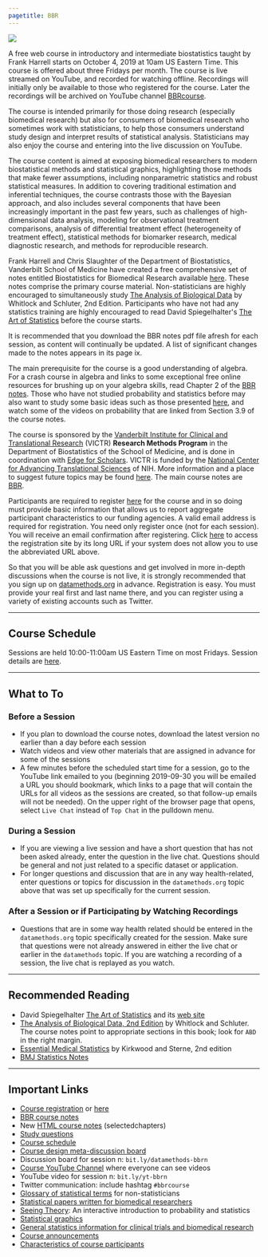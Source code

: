```yaml
---
pagetitle: BBR
---
```

![](logo.png)

A free web course in introductory and intermediate biostatistics
taught by Frank Harrell starts on October 4, 2019 at 10am US Eastern
Time.  This course is offered about three Fridays per month. 
The course is live streamed
on YouTube, and recorded for watching offline.  Recordings will
initially only be available to those who registered for the course.
Later the recordings will be archived on YouTube channel
[BBRcourse](https://www.youtube.com/channel/UC-o_ZZ0tuFUYn8e8rf-QURA).

The course is intended primarily for those doing research (especially
biomedical research) but also for consumers of biomedical research who sometimes
work with statisticians, to help those consumers understand study
design and interpret results of statistical analysis.
Statisticians may also enjoy the course and entering into the live
discussion on YouTube. 

The course content is aimed at exposing biomedical researchers
to modern biostatistical methods and statistical graphics, highlighting those methods that make
fewer assumptions, including nonparametric statistics and robust
statistical measures.  In addition to covering traditional estimation and inferential techniques, the course contrasts those with the Bayesian approach, and also includes several components
that have been increasingly important in the past few years, such as
challenges of high-dimensional data analysis, modeling for
observational treatment comparisons, analysis of differential
treatment effect (heterogeneity of treatment effect), statistical
methods for biomarker research, medical diagnostic research, and
methods for reproducible research. 

Frank Harrell and Chris Slaughter of the Department of Biostatistics,
Vanderbilt School of Medicine have created a free comprehensive set of
notes entitled Biostatistics for Biomedical Research available
[here](http://hbiostat.org/doc/bbr.pdf).  These notes comprise the
primary course material.  Non-statisticians are highly encouraged to
simultaneously study [The Analysis of Biological
Data](https://whitlockschluter.zoology.ubc.ca) by Whitlock and
Schluter, 2nd Edition.  Participants who have not had any statistics training are highly encouraged to read David Spiegelhalter's [The Art of Statistics](https://www.amazon.com/Art-Statistics-Learning-Pelican-Books/dp/0241398630) before the course starts.

It is recommended that you download the BBR
notes pdf file afresh for each session, as content will continually be
updated.  A list of significant changes made to the notes appears in
its page ix.

The main prerequisite for the course is a good understanding
of algebra.  For a crash course in algebra and links to some
exceptional free online resources for brushing up on your algebra
skills, read Chapter 2 of the [BBR
notes](http://hbiostat.org/doc/bbr.pdf).  Those who have not studied
probability and statistics before may also want to study some basic
ideas such as those presented [here](https://seeing-theory.brown.edu),
and watch some of the videos on probability that are linked from
Section 3.9 of the course notes.

The course is sponsored by the [Vanderbilt
Institute for Clinical and Translational
Research](https://victr.vumc.org) (VICTR) **Research Methods Program**
in the Department of Biostatistics  of the School of Medicine, and is done
in coordination with [Edge for Scholars](https://edgeforscholars.org).
VICTR is funded by the [National Center for Advancing Translational
Sciences](https://ncats.nih.gov) of NIH.  More
information and a place to suggest future topics may be found
[here](https://discourse.datamethods.org/t/bbr-video-course).  The
main course notes are [BBR](http://hbiostat.org/doc/bbr.pdf).

Participants are required to register [here](https://is.gd/bbrcourse) for the
course and in so doing 
must provide basic information that allows us to report aggregate
participant characteristics to our funding agencies.  A valid email
address is required for registration.  You need only register once
(not for each session).  You will receive an email confirmation
after registering.  Click [here](https://redcap.vanderbilt.edu/surveys/?s=9NCRDRNPEH) to access the registration site by its long URL if your system does not allow you to use the abbreviated URL above.

So that you will be able ask questions and get involved in more
in-depth discussions when the course is not live, it is strongly
recommended that you sign up on
[datamethods.org](http://datamethods.org) in advance.  Registration is
easy.  You must provide your real first and last name there, and you
can register using a variety of existing accounts such as Twitter.

---

## Course Schedule
Sessions are held 10:00-11:00am US Eastern Time on most Fridays.  Session details are [here](schedule.html).

---

## What to To

### Before a Session
* If you plan to download the course notes, download the latest
version no earlier than a day before each session
* Watch videos and view other materials that are assigned in advance
  for some of the sessions
* A few minutes before the scheduled start time for a session, go to
  the YouTube link emailed to you (beginning 2019-09-30 you will be
  emailed a URL you should bookmark, which links to a page that will
  contain the URLs for all videos as the sessions are created, so that
  follow-up emails will not be needed).  On the upper right of the browser 
  page that opens, select `Live Chat` instead of `Top Chat` in the
  pulldown menu.

### During a Session
* If you are viewing a live session and have a short question that has
  not been asked already, enter the question in the live chat.
  Questions should be general and not just related to a specific
  dataset or application.
* For longer questions and discussion that are in any way
  health-related, enter questions or topics for discussion in the
  `datamethods.org` topic above that was set up specifically for the
  current session.

### After a Session or if Participating by Watching Recordings
* Questions that are in some way health related should be entered in
  the `datamethods.org` topic specifically created for the session.
  Make sure that questions were not already answered in either the live
  chat or earlier in the `datamethods` topic.  If you are watching a
  recording of a session, the live chat is replayed as you watch.

---

## Recommended Reading

* David Spiegelhalter [The Art of Statistics](https://www.amazon.com/Art-Statistics-Learning-Pelican-Books/dp/0241398630) and its [web site](https://dspiegel29.github.io/ArtofStatistics)
* [The Analysis of Biological Data, 2nd
  Edition](https://whitlockschluter.zoology.ubc.ca) by Whitlock and
  Schluter.  The course notes point to appropriate sections in this
  book; look for `ABD` in the right margin.
* [Essential Medical Statistics](https://www.amazon.com/Essential-Medical-Statistics-2Ed-2016/dp/8126563761)
  by Kirkwood and Sterne, 2nd edition
* [BMJ Statistics Notes](https://www-users.york.ac.uk/~mb55/pubs/pbstnote.htm)

---

## Important Links

* [Course registration](https://is.gd/bbrcourse) or [here](https://redcap.vanderbilt.edu/surveys/?s=9NCRDRNPEH)
* [BBR course notes](http://hbiostat.org/doc/bbr.pdf)
* New [HTML course notes](http://hbiostat.org/bbr/md) (selectedchapters)
* [Study questions](https://hbiostat.org/bbr/qstudy.html)
* [Course schedule](https://hbiostat.org/bbr/schedule.html)
* [Course design meta-discussion
  board](https://discourse.datamethods.org/t/bbr-video-course)
* Discussion board for session n: `bit.ly/datamethods-bbrn`
* [Course YouTube Channel](https://www.youtube.com/channel/UC-o_ZZ0tuFUYn8e8rf-QURA)
  where everyone can see videos
* YouTube video for session n: `bit.ly/yt-bbrn`
* Twitter communication: include hashtag `#bbrcourse`
* [Glossary of statistical terms](http://hbiostat.org/doc/glossary.pdf) for non-statisticians
* [Statistical papers written for biomedical researchers](https://hbiostat.org/bib)
* [Seeing Theory](https://seeing-theory.brown.edu): An interactive
  introduction to probability and statistics
* [Statistical graphics](https://hbiostat.org/doc/graphscourse.pdf)
* [General statistics information for clinical trials and biomedical research](http://biostat.mc.vanderbilt.edu/HandoutsBioRes)
* [Course announcements](https://twitter.com/search?q=(%23bbrcourse)%20(from%3Af2harrell)&f=live)
* [Characteristics of course participants](http://hbiostat.org/bbr/registrants.html)
